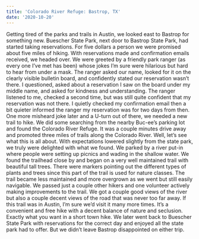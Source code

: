 ```yaml
---
title: 'Colorado River Refuge: Bastrop, TX'
date: '2020-10-20'
---
```

Getting tired of the parks and trails in Austin, we looked east to Bastrop for something new. Buescher State Park, next door to Bastrop State Park, had started taking reservations. For five dollars a person we were promised about five miles of hiking. With reservations made and confirmation emails received, we headed over.
We were greeted by a friendly park ranger (as every one I’ve met has been) whose jokes I’m sure were hilarious but hard to hear from under a mask. The ranger asked our name, looked for it on the clearly visible bulletin board, and confidently stated our reservation wasn’t there. I questioned, asked about a reservation I saw on the board under my middle name, and asked for kindness and understanding. The ranger listened to me, checked a second time, but was still quite confident that my reservation was not there. I quietly checked my confirmation email then a bit quieter informed the ranger my reservation was for two days from then. One more misheard joke later and a U-turn out of there, we needed a new trail to hike.
We did some searching from the nearby Buc-ee’s parking lot and found the Colorado River Refuge. It was a couple minutes drive away and promoted three miles of trails along the Colorado River. Well, let’s see what this is all about.
With expectations lowered slightly from the state park, we truly were delighted with what we found. We parked by a river put-in where people were setting up picnics and wading in the shallow water. We found the trailhead close by and began on a very well maintained trail with beautiful tall trees. There were markers pointing out the different types of plants and trees since this part of the trail is used for nature classes.
The trail became less maintained and more overgrown as we went but still easily navigable. We passed just a couple other hikers and one volunteer actively making improvements to the trail. We got a couple good views of the river but also a couple decent views of the road that was never too far away. If this trail was in Austin, I’m sure we’d visit it many more times. It’s a convenient and free hike with a decent balance of nature and seclusion. Exactly what you want in a short town hike.
We later went back to Buescher State Park with reservations for the correct day and enjoyed all the state park had to offer. But we didn’t leave Bastrop disappointed on either trip.